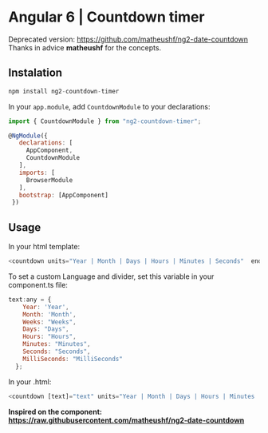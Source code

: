 # Angular 6 | Countdown timer

Deprecated version: https://github.com/matheushf/ng2-date-countdown <br />
Thanks in advice **matheushf** for the concepts.

## Instalation

```javascript 
npm install ng2-countdown-timer
```

In your `app.module`, add `CountdownModule` to your declarations:

```javascript
import { CountdownModule } from "ng2-countdown-timer";

@NgModule({
   declarations: [
     AppComponent,
     CountdownModule
   ],
   imports: [
     BrowserModule
   ],
   bootstrap: [AppComponent]
 })
 ```

## Usage

 In your html template:

 ```javascript
 <countdown units="Year | Month | Days | Hours | Minutes | Seconds"  end="July 22, 2019"></countdown>
 ```

 To set a custom Language and divider, set this variable in your component.ts file:

 ```javascript
 text:any = {
     Year: 'Year',
     Month: 'Month',
     Weeks: "Weeks",
     Days: "Days",
     Hours: "Hours",
     Minutes: "Minutes",
     Seconds: "Seconds",
     MilliSeconds: "MilliSeconds"
   };
 ```

In your .html:

 ```javascript
 <countdown [text]="text" units="Year | Month | Days | Hours | Minutes | Seconds"  end="July 22, 2019"></countdown>
 ```

**Inspired on the component: https://raw.githubusercontent.com/matheushf/ng2-date-countdown**

